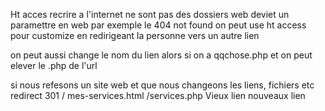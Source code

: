 Ht acces
recrire a  l'internet ne sont pas des dossiers web deviet un paramettre en web 
par exemple le 404 not found on peut use ht access pour customize en redirigeant la personne vers un autre lien 

on peut aussi change le nom du lien alors si on a qqchose.php et on peut elever le .php de l'url


si nous refesons un site web et que nous changeons les liens, fichiers etc
redirect 301 / mes-services.html /services.php
                Vieux lien          nouveaux lien